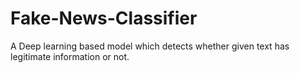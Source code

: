# Fake-News-Classifier
A Deep learning based model which detects whether given text has legitimate information or not. 

